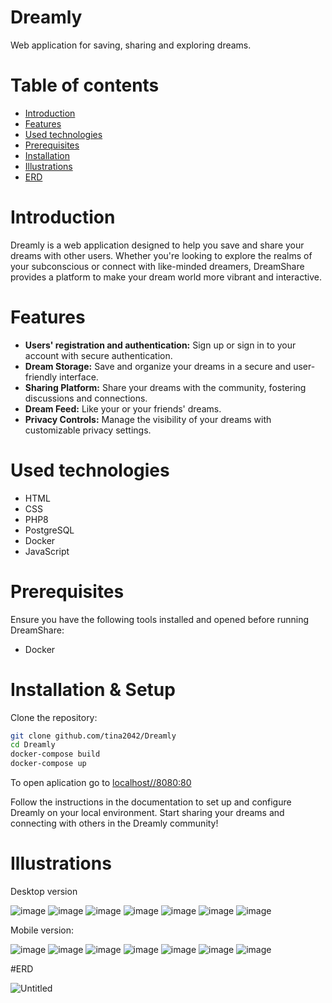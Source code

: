 # Dreamly
Web application for saving, sharing and exploring dreams.

# Table of contents
* [Introduction](#introduction)
* [Features](#features)
* [Used technologies](#used-technologies)
* [Prerequisites](#Prerequisites)
* [Installation](#installation--setup)
* [Illustrations](#Illustrations)
* [ERD](#ERD)
# Introduction
<a name="introduction"></a>
Dreamly is a web application designed to help you save and share your dreams with other users. 
Whether you're looking to explore the realms of your subconscious or connect with like-minded dreamers, DreamShare provides a platform to make your dream world more vibrant and interactive.

# Features
<a name="Features"></a>
- **Users' registration and authentication:** Sign up or sign in to your account with secure authentication.
- **Dream Storage:** Save and organize your dreams in a secure and user-friendly interface.
- **Sharing Platform:** Share your dreams with the community, fostering discussions and connections.
- **Dream Feed:** Like your or your friends' dreams.
- **Privacy Controls:** Manage the visibility of your dreams with customizable privacy settings.

# Used technologies
* HTML
* CSS
* PHP8
* PostgreSQL
* Docker
* JavaScript

# Prerequisites

Ensure you have the following tools installed and opened before running DreamShare:
- Docker
  
# Installation & Setup

Clone the repository:

``` bash 
git clone github.com/tina2042/Dreamly
cd Dreamly
docker-compose build
docker-compose up
```
To open aplication go to [localhost//8080:80](http://localhost:8080/dashboard)


Follow the instructions in the documentation to set up and configure Dreamly on your local environment. Start sharing your dreams and connecting with others in the Dreamly community!

# Illustrations
Desktop version

![image](https://github.com/tina2042/Dreamly/assets/101676734/ba4184ee-d50d-4df5-bf94-98885194b2cb)
![image](https://github.com/tina2042/Dreamly/assets/101676734/9db021eb-7b0a-44a2-850f-71a40c92303a)
![image](https://github.com/tina2042/Dreamly/assets/101676734/fb2369a5-6ba8-4462-a174-69e0f2d330f1)
![image](https://github.com/tina2042/Dreamly/assets/101676734/0e99f33c-2b18-46a6-a871-9842a934e893)
![image](https://github.com/tina2042/Dreamly/assets/101676734/05bada0b-cc8c-4cf0-9f71-8c08327ab8ce)
![image](https://github.com/tina2042/Dreamly/assets/101676734/9ae3ae79-cb82-4c76-9293-40c4518acf07)
![image](https://github.com/tina2042/Dreamly/assets/101676734/c231041b-e797-418b-ba35-0657e533b3c8)

Mobile version: 

![image](https://github.com/tina2042/Dreamly/assets/101676734/6160b1a2-c923-4677-b975-40c4ba92f17f)
![image](https://github.com/tina2042/Dreamly/assets/101676734/8e3ba1b2-9042-4162-98c2-863c0fe75b64)
![image](https://github.com/tina2042/Dreamly/assets/101676734/32877798-ba7d-49ee-97c1-9021d09b8265)
![image](https://github.com/tina2042/Dreamly/assets/101676734/2f53c84d-2594-47f1-a315-2c25d5d9f5d9)
![image](https://github.com/tina2042/Dreamly/assets/101676734/b5c5059b-2e19-488c-b9a3-e4953d97155d)
![image](https://github.com/tina2042/Dreamly/assets/101676734/5bf046b2-5b46-4d56-bc04-75b9e4add361)
![image](https://github.com/tina2042/Dreamly/assets/101676734/9851c82d-40f8-470f-bb37-71de7bdeffd4)

#ERD

![Untitled](https://github.com/tina2042/Dreamly/assets/101676734/9338936a-2dc2-4fd6-943e-54d746ad1b19)










